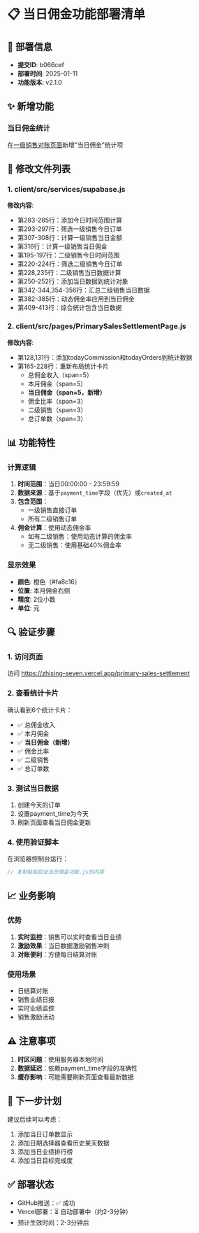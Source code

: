 # 📋 当日佣金功能部署清单

## 🚀 部署信息
- **提交ID**: b066cef
- **部署时间**: 2025-01-11
- **功能版本**: v2.1.0

## ✨ 新增功能

### 当日佣金统计
在[一级销售对账页面](https://zhixing-seven.vercel.app/primary-sales-settlement)新增"当日佣金"统计项

## 🔧 修改文件列表

### 1. **client/src/services/supabase.js**
**修改内容**: 
- 第283-285行：添加今日时间范围计算
- 第293-297行：筛选一级销售今日订单
- 第307-308行：计算一级销售当日金额
- 第316行：计算一级销售当日佣金
- 第195-197行：二级销售今日时间范围
- 第220-224行：筛选二级销售今日订单
- 第228,235行：二级销售当日数据计算
- 第250-252行：添加当日数据到统计对象
- 第342-344,354-356行：汇总二级销售当日数据
- 第382-385行：动态佣金率应用到当日佣金
- 第409-413行：综合统计包含当日数据

### 2. **client/src/pages/PrimarySalesSettlementPage.js**
**修改内容**:
- 第128,131行：添加todayCommission和todayOrders到统计数据
- 第165-228行：重新布局统计卡片
  - 总佣金收入（span=5）
  - 本月佣金（span=5）
  - **当日佣金（span=5，新增）**
  - 佣金比率（span=3）
  - 二级销售（span=3）
  - 总订单数（span=3）

## 📊 功能特性

### 计算逻辑
1. **时间范围**：当日00:00:00 - 23:59:59
2. **数据来源**：基于`payment_time`字段（优先）或`created_at`
3. **包含范围**：
   - 一级销售直接订单
   - 所有二级销售订单
4. **佣金计算**：使用动态佣金率
   - 如有二级销售：使用动态计算的佣金率
   - 无二级销售：使用基础40%佣金率

### 显示效果
- **颜色**: 橙色（#fa8c16）
- **位置**: 本月佣金右侧
- **精度**: 2位小数
- **单位**: 元

## 🔍 验证步骤

### 1. 访问页面
访问 https://zhixing-seven.vercel.app/primary-sales-settlement

### 2. 查看统计卡片
确认看到6个统计卡片：
- ✅ 总佣金收入
- ✅ 本月佣金
- ✅ **当日佣金（新增）**
- ✅ 佣金比率
- ✅ 二级销售
- ✅ 总订单数

### 3. 测试当日数据
1. 创建今天的订单
2. 设置payment_time为今天
3. 刷新页面查看当日佣金更新

### 4. 使用验证脚本
在浏览器控制台运行：
```javascript
// 复制粘贴验证当日佣金功能.js的内容
```

## 📈 业务影响

### 优势
1. **实时监控**：销售可以实时查看当日业绩
2. **激励效果**：当日数据激励销售冲刺
3. **对账便利**：方便每日结算对账

### 使用场景
- 日结算对账
- 销售业绩日报
- 实时业绩监控
- 销售激励活动

## ⚠️ 注意事项

1. **时区问题**：使用服务器本地时间
2. **数据延迟**：依赖payment_time字段的准确性
3. **缓存影响**：可能需要刷新页面查看最新数据

## 🎯 下一步计划

建议后续可以考虑：
1. 添加当日订单数显示
2. 添加日期选择器查看历史某天数据
3. 添加当日业绩排行榜
4. 添加当日目标完成度

## ✅ 部署状态

- GitHub推送：✅ 成功
- Vercel部署：⏳ 自动部署中（约2-3分钟）
- 预计生效时间：2-3分钟后
